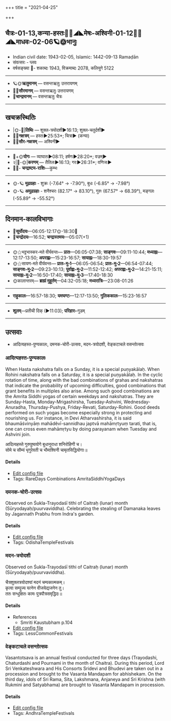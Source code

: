 +++
title = "2021-04-25"

+++
## चैत्रः-01-13,कन्या-हस्तः🌛🌌◢◣मेषः-अश्विनी-01-12🌌🌞◢◣माधवः-02-06🪐🌞भानुः
- Indian civil date: 1943-02-05, Islamic: 1442-09-13 Ramaḍān
- संवत्सरः - प्लवः
- वर्षसङ्ख्या 🌛- शकाब्दः 1943, विक्रमाब्दः 2078, कलियुगे 5122
___________________
- 🪐🌞**ऋतुमानम्** — वसन्तऋतुः उत्तरायणम्
- 🌌🌞**सौरमानम्** — वसन्तऋतुः उत्तरायणम्
- 🌛**चान्द्रमानम्** — वसन्तऋतुः चैत्रः
___________________


## खचक्रस्थितिः
- |🌞-🌛|**तिथिः** — शुक्ल-त्रयोदशी►16:13; शुक्ल-चतुर्दशी►  
- 🌌🌛**नक्षत्रम्** — हस्तः►25:53*; चित्रा► (कन्या)  
- 🌌🌞**सौर-नक्षत्रम्** — अश्विनी►  
___________________
- 🌛+🌞**योगः** — व्याघातः►08:11; हर्षणः►28:20*; वज्रम्►  
- २|🌛-🌞|**करणम्** — तैतिलः►16:13; गरः►26:31*; वणिजः►  
- 🌌🌛- **चन्द्राष्टम-राशिः**—कुम्भः  
___________________
- 🌞-🪐 **मूढग्रहाः** - शुक्रः (-7.64° → -7.90°), बुधः (-6.85° → -7.98°)
- 🌞-🪐 **अमूढग्रहाः** - शनैश्चरः (82.17° → 83.10°), गुरुः (67.57° → 68.39°), मङ्गलः (-55.89° → -55.52°)
___________________


## दिनमान-कालविभागाः
- 🌅**सूर्योदयः**—06:05-12:17🌞️-18:30🌇  
- 🌛**चन्द्रोदयः**—16:52; **चन्द्रास्तमयः**—05:07(+1)  
___________________
- 🌞⚝भट्टभास्कर-मते वीर्यवन्तः— **प्रातः**—06:05-07:38; **साङ्गवः**—09:11-10:44; **मध्याह्नः**—12:17-13:50; **अपराह्णः**—15:23-16:57; **सायाह्नः**—18:30-19:57  
- 🌞⚝सायण-मते वीर्यवन्तः— **प्रातः-मु॰1**—06:05-06:54; **प्रातः-मु॰2**—06:54-07:44; **साङ्गवः-मु॰2**—09:23-10:13; **पूर्वाह्णः-मु॰2**—11:52-12:42; **अपराह्णः-मु॰2**—14:21-15:11; **सायाह्नः-मु॰2**—16:50-17:40; **सायाह्नः-मु॰3**—17:40-18:30  
- 🌞कालान्तरम्— **ब्राह्मं मुहूर्तम्**—04:32-05:18; **मध्यरात्रिः**—23:08-01:26  
___________________
- **राहुकालः**—16:57-18:30; **यमघण्टः**—12:17-13:50; **गुलिककालः**—15:23-16:57  
___________________
- **शूलम्**—प्रतीची दिक् (►11:03); **परिहारः**–गुडम्  
___________________

## उत्सवाः
- आदित्यहस्त-पुण्यकालः, दमनक-चोरी-उत्सवः, मदन-त्रयोदशी, वेङ्कटाचले वसन्तोत्सवः
### आदित्यहस्त-पुण्यकालः

When Hasta nakshatra falls on a Sunday, it is a special puṇyakālaḥ. When Rohini nakshatra falls on a Saturday, it is a special puṇyakālaḥ. In the cyclic rotation of time, along with the bad combinations of grahas and nakshatras that indicate the probability of upcoming difficulties, good combinations that grant benefits in multiples also arise. Among such good combinations are the Amrita Siddhi yogas of certain weekdays and nakshatras. They are Sunday-Hasta, Monday-Mrigashirsha, Tuesday-Ashvini, Wednesday-Anuradha, Thursday-Pushya, Friday-Revati, Saturday-Rohini. Good deeds performed on such yogas become especially strong in protecting and nourishing us.
For instance, in Devi Atharvashirsha, it is said bhaumāśvinyāṃ mahādêvī-sannidhau japtvā mahāmṛtyuṃ tarati, that is, one can cross even mahāmṛtyu by doing parayanam when Tuesday and Ashvini join.

आदित्यहस्ते गुरुपुष्ययोगे बुधानुराधा शनिरोहिणी च।  
सोमे च सौम्यं भृगुरेवती च भौमाश्विनी चामृतसिद्धियोगाः॥



#### Details
- [Edit config file](https://github.com/jyotisham/adyatithi/tree/master/time_focus/amrita-siddhi/description_only/Adityahasta-puNyakAlaH.toml)
- Tags: RareDays Combinations AmritaSiddhiYogaDays


### दमनक-चोरी-उत्सवः

Observed on Śukla-Trayodaśī tithi of Caitraḥ (lunar) month (Sūryodayaḥ/puurvaviddha). Celebrating the stealing of Damanaka leaves by Jagannath Prabhu from Indra's garden.

#### Details
- [Edit config file](https://github.com/jyotisham/adyatithi/tree/master/temples/Odisha/lunar_month/tithi/01/13/damanaka-cOrI-utsavaH.toml)
- Tags: OdishaTempleFestivals


### मदन-त्रयोदशी

Observed on Śukla-Trayodaśī tithi of Caitraḥ (lunar) month (Sūryodayaḥ/puurvaviddha). 

चैत्रशुक्लत्रयोदश्यां मदनं चम्पकात्मकम्।  
कृत्वा सम्पूज्य यत्नेन वीजयेद्यजनेन तु।  
ततः सन्धुक्षितः कामः पुत्रपौत्रसमृद्धिदः॥  




#### Details
- References
  - Smriti Kaustubham p.104
- [Edit config file](https://github.com/jyotisham/adyatithi/tree/master/general/lunar_month/tithi/01/13/madana-trayOdazI.toml)
- Tags: LessCommonFestivals


### वेङ्कटाचले वसन्तोत्सवः

Vasantotsava is an annual festival conducted for three days (Trayodashi, Chaturdashi and Pournami in the month of Chaitra). During this period, Lord Sri Venkateshwara and His Consorts Sridevi and Bhudevi are taken out in a procession and brought to the Vasanta Mandapam for abhishekam. On the third day, idols of Sri Rama, Sita, Lakshmana, Anjaneya and Sri Krishna (with Rukmini and Satyabhama) are brought to Vasanta Mandapam in procession.

#### Details
- [Edit config file](https://github.com/jyotisham/adyatithi/tree/master/temples/venkaTAchala/relative_event/vEGkaTAcalE_vasantOtsava-samApanam/offset__-1/vEGkaTAcalE_vasantOtsavaH.toml)
- Tags: AndhraTempleFestivals


